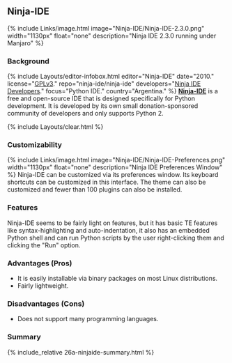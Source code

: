 ## Ninja-IDE
{% include Links/image.html image="Ninja-IDE/Ninja-IDE-2.3.0.png" width="1130px" float="none" description="Ninja IDE 2.3.0 running under Manjaro" %}

### Background
{% include Layouts/editor-infobox.html editor="Ninja-IDE" date="2010." license="<a href='https://github.com/ninja-ide/ninja-ide/blob/master/COPYING' link='_blank'>GPLv3</a>." repo="ninja-ide/ninja-ide" developers="<a href='https://github.com/ninja-ide/ninja-ide/graphs/contributors' link='_blank'>Ninja IDE Developers</a>." focus="Python IDE." country="Argentina." %}
[**Ninja-IDE**](http://ninja-ide.org/) is a free and open-source IDE that is designed specifically for Python development. It is developed by its own small donation-sponsored community of developers and only supports Python 2.

{% include Layouts/clear.html %}<br/>
### Customizability
{% include Links/image.html image="Ninja-IDE/Ninja-IDE-Preferences.png" width="1130px" float="none" description="Ninja IDE Preferences Window" %}
Ninja-IDE can be customized via its preferences window. Its keyboard shortcuts can be customized in this interface. The theme can also be customized and fewer than 100 plugins can also be installed.

### Features
Ninja-IDE seems to be fairly light on features, but it has basic TE features like syntax-highlighting and  auto-indentation, it also has an embedded Python shell and can run Python scripts by the user right-clicking them and clicking the "Run" option.

### Advantages (Pros)
* It is easily installable via binary packages on most Linux distributions.
* Fairly lightweight.

### Disadvantages (Cons)
* Does not support many programming languages.

### Summary
{% include_relative 26a-ninjaide-summary.html %}
